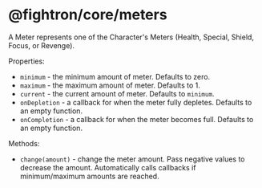 # @fightron/core/meters

A Meter represents one of the Character's Meters (Health, Special, Shield, Focus, or Revenge).

Properties:

* `minimum` - the minimum amount of meter. Defaults to zero.
* `maximum` - the maximum amount of meter. Defaults to 1.
* `current` - the current amount of meter. Defaults to `minimum`.
* `onDepletion` - a callback for when the meter fully depletes. Defaults to an empty function.
* `onCompletion` - a callback for when the meter becomes full. Defaults to an empty function.

Methods:

* `change(amount)` - change the meter amount. Pass negative values to decrease the amount. Automatically calls callbacks if minimum/maximum amounts are reached.
